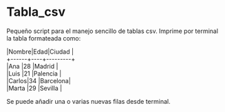 # Tabla_csv

Pequeño script para el manejo sencillo de tablas csv. Imprime por terminal la tabla formateada como:

|Nombre|Edad|Ciudad   |<br>
+------+----+---------+<br>
|Ana   |28  |Madrid   |<br>
|Luis  |21  |Palencia |<br>
|Carlos|34  |Barcelona|<br>
|Marta |29  |Sevilla  |<br>

Se puede añadir una o varias nuevas filas desde terminal.
